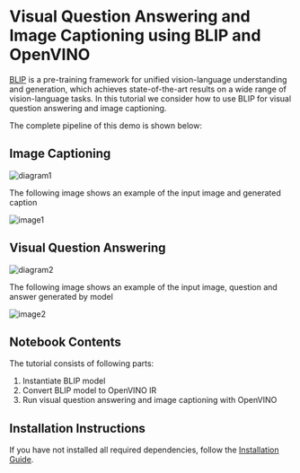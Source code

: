 # Visual Question Answering and Image Captioning using BLIP and OpenVINO
[BLIP](https://arxiv.org/abs/2201.12086) is a pre-training framework for unified vision-language understanding and generation, which achieves state-of-the-art results on a wide range of vision-language tasks.
In this tutorial we consider how to use BLIP for visual question answering and image captioning.

The complete pipeline of this demo is shown below:

## Image Captioning

![diagram1](https://user-images.githubusercontent.com/29454499/221865836-a56da06e-196d-449c-a5dc-4136da6ab5d5.png)

The following image shows an example of the input image and generated caption

![image1](https://user-images.githubusercontent.com/29454499/221933471-5c06cc51-073c-48af-b514-bddce1a89aaa.png)


## Visual Question Answering

![diagram2](https://user-images.githubusercontent.com/29454499/221868167-d0081add-d9f3-4591-80e7-4753c88c1d0a.png)

The following image shows an example of the input image, question and answer generated by model 

![image2](https://user-images.githubusercontent.com/29454499/221933762-4ff32ecb-5e5d-4484-80e1-e9396cb3c511.png)


## Notebook Contents

The tutorial consists of following parts:
1. Instantiate BLIP model
2. Convert BLIP model to OpenVINO IR
3. Run visual question answering and image captioning with OpenVINO


## Installation Instructions

If you have not installed all required dependencies, follow the [Installation Guide](../../README.md).